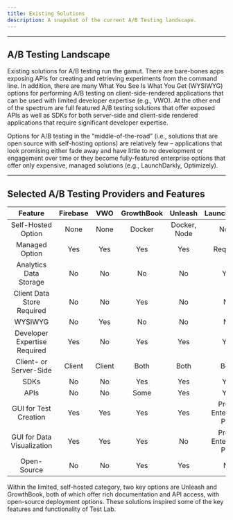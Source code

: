 ```yaml
---
title: Existing Solutions
description: A snapshot of the current A/B Testing landscape.
---
```


---

## A/B Testing Landscape

Existing solutions for A/B testing run the gamut. There are bare-bones apps exposing APIs for creating and retrieving experiments from the command line. In addition, there are many What You See Is What You Get (WYSIWYG) options for performing A/B testing on client-side-rendered applications that can be used with limited developer expertise (e.g., VWO). At the other end of the spectrum are full featured A/B testing solutions that offer exposed APIs as well as SDKs for both server-side and client-side rendered applications that require significant developer expertise.

Options for A/B testing in the “middle-of-the-road” (i.e., solutions that are open source with self-hosting options) are relatively few – applications that look promising either fade away and have little to no development or engagement over time or they become fully-featured enterprise options that offer only expensive, managed solutions (e.g., LaunchDarkly, Optimizely).

---

## Selected A/B Testing Providers and Features

|           Feature            | Firebase |  VWO   | GrowthBook |   Unleash    |      LaunchDarkly      |
| :--------------------------: | :------: | :----: | :--------: | :----------: | :--------------------: |
|      Self-Hosted Option      |   None   |  None  |   Docker   | Docker, Node |          None          |
|        Managed Option        |   Yes    |  Yes   |    Yes     |     Yes      |        Required        |
|    Analytics Data Storage    |    No    |   No   |     No     |      No      |          Yes           |
|  Client Data Store Required  |    No    |   No   |    Yes     |      No      |           No           |
|           WYSIWYG            |    No    |  Yes   |     No     |      No      |           No           |
| Developer Expertise Required |   Yes    |   No   |    Yes     |     Yes      |          Yes           |
|    Client- or Server-Side    |  Client  | Client |    Both    |     Both     |          Both          |
|             SDKs             |    No    |   No   |    Yes     |     Yes      |          Yes           |
|             APIs             |    No    |   No   |    Some    |     Yes      |          Yes           |
|    GUI for Test Creation     |   Yes    |  Yes   |    Yes     |     Yes      | Pro or Enterprise Plan |
|  GUI for Data Visualization  |   Yes    |  Yes   |    Yes     |      No      | Pro or Enterprise Plan |
|         Open-Source          |    No    |   No   |    Yes     |     Yes      |           No           |

Within the limited, self-hosted category, two key options are Unleash and GrowthBook, both of which offer rich documentation and API access, with open-source deployment options. These solutions inspired some of the key features and functionality of Test Lab.
